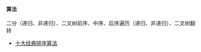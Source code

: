 #### 算法
二分（递归、非递归）、二叉树前序、中序、后序遍历（递归、非递归）、二叉树翻转
* [十大经典排序算法](http://www.cnblogs.com/onepixel/p/7674659.html)


